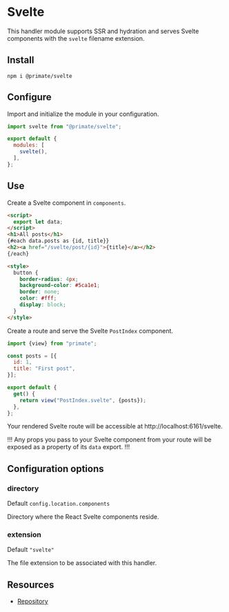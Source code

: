 # Svelte

This handler module supports SSR and hydration and serves Svelte components
with the `svelte` filename extension.

## Install

`npm i @primate/svelte`

## Configure

Import and initialize the module in your configuration.

```js caption=primate.config.js
import svelte from "@primate/svelte";

export default {
  modules: [
    svelte(),
  ],
};
```

## Use

Create a Svelte component in `components`.

```html caption=components/PostIndex.svelte
<script>
  export let data;
</script>
<h1>All posts</h1>
{#each data.posts as {id, title}}
<h2><a href="/svelte/post/{id}">{title}</a></h2>
{/each}

<style>
  button {
    border-radius: 4px;
    background-color: #5ca1e1;
    border: none;
    color: #fff;
    display: block;
  }
</style>
```

Create a route and serve the Svelte `PostIndex` component.

```js caption=routes/svelte.js
import {view} from "primate";

const posts = [{
  id: 1,
  title: "First post",
}];

export default {
  get() {
    return view("PostIndex.svelte", {posts});
  },
};
```

Your rendered Svelte route will be accessible at http://localhost:6161/svelte.

!!!
Any props you pass to your Svelte component from your route will be exposed
as a property of its `data` export.
!!!

## Configuration options

### directory

Default `config.location.components`

Directory where the React Svelte components reside.

### extension

Default `"svelte"`

The file extension to be associated with this handler.

## Resources

* [Repository][repo]

[repo]: https://github.com/primatejs/primate/tree/master/packages/frontend
